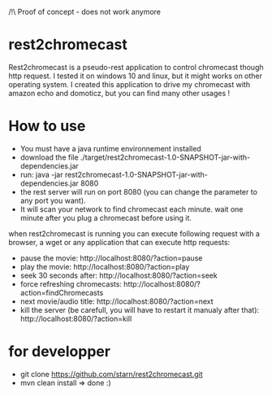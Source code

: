 /!\ Proof of concept - does not work anymore


rest2chromecast
===============

Rest2chromecast is a pseudo-rest application to control chromecast though http request.
I tested it on windows 10 and linux, but it might works on other operating system.
I created this application to drive my chromecast with amazon echo and domoticz, but you can find many other usages !

How to use
===========
- You must have a java runtime environnement installed
- download the file ./target/rest2chromecast-1.0-SNAPSHOT-jar-with-dependencies.jar
- run:
 java -jar rest2chromecast-1.0-SNAPSHOT-jar-with-dependencies.jar 8080
 - the rest server will run on port 8080 (you can change the parameter to any port you want).
 - It will scan your network to find chromecast each minute. wait one minute after you plug a chromecast
 before using it.
 
 when rest2chromecast is running you can execute following request with a browser, a wget or any application that can execute http requests:
 - pause the movie: http://localhost:8080/?action=pause
 - play the movie: http://localhost:8080/?action=play
 - seek 30 seconds after: http://localhost:8080/?action=seek
 - force refreshing chromecasts: http://localhost:8080/?action=findChromecasts
 - next movie/audio title: http://localhost:8080/?action=next
 - kill the server (be carefull, you will have to restart it manualy after that): http://localhost:8080/?action=kill
 
 for developper
 ==============
 - git clone https://github.com/starn/rest2chromecast.git
 - mvn clean install
 => done :)
 
 
